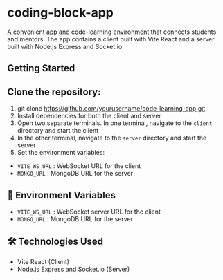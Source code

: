  # coding-block-app

A convenient app and code-learning environment that connects students and mentors. The app contains a client built with Vite React and a server built with Node.js Express and Socket.io.

## Getting Started

## Clone the repository:
1. git clone https://github.com/yourusername/code-learning-app.git
2. Install dependencies for both the client and server
3. Open two separate terminals. In one terminal, navigate to the `client` directory and start the client
4. In the other terminal, navigate to the `server` directory and start the server
5. Set the environment variables:
- `VITE_WS_URL` : WebSocket URL for the client
- `MONGO_URL` : MongoDB URL for the server

## 🔑 Environment Variables

- `VITE_WS_URL` : WebSocket server URL for the client
- `MONGO_URL` : MongoDB URL for the server

## 🛠️ Technologies Used

- Vite React (Client)
- Node.js Express and Socket.io (Server)


